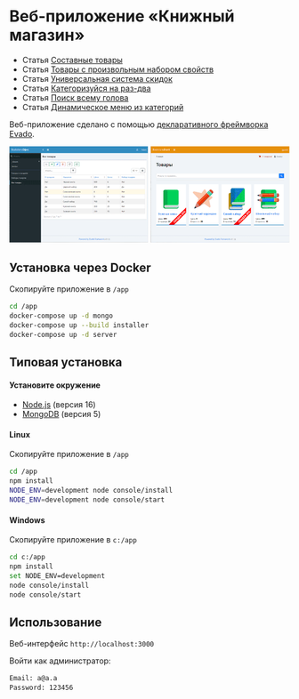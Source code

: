 # Веб-приложение «Книжный магазин»

- Статья [Составные товары](https://zen.yandex.ru/media/id/60645976a736eb1c45830da8/kak-sozdat-tovar-sostoiascii-iz-drugih-tovarov-61dccf2e577bb77d26c81e85)
- Статья [Товары с произвольным набором свойств](https://zen.yandex.ru/media/id/60645976a736eb1c45830da8/kak-sozdat-tovar-s-dopolnitelnymi-svoistvami-61df824037100e0fd8009c42)
- Статья [Универсальная система скидок](https://zen.yandex.ru/media/id/60645976a736eb1c45830da8/universalnye-skidki-dlia-tovarov-i-zakazov-61ee412b0fdc8f33eae2695c)
- Статья [Категоризуйся на раз-два](https://zen.yandex.ru/media/id/60645976a736eb1c45830da8/kategorizuisia-na-razdva-6205c1c0047813262a2ee9b8)
- Статья [Поиск всему голова](https://zen.yandex.ru/media/id/60645976a736eb1c45830da8/poisk-vsemu-golova-6212e8dd2216c21a91524bba)
- Статья [Динамическое меню из категорий](https://zen.yandex.ru/media/id/60645976a736eb1c45830da8/gotovim-dinamicheskoe-meniu-iz-kategorii-62380391b834125366988617)

Веб-приложение сделано с помощью
[декларативного фреймворка Evado](https://github.com/mkhorin/evado).

![Evado Bookstore App](doc/evado-bookstore-01.png)

## Установка через Docker

Скопируйте приложение в `/app`
```sh
cd /app
docker-compose up -d mongo
docker-compose up --build installer
docker-compose up -d server
```

## Типовая установка

#### Установите окружение
- [Node.js](https://nodejs.org) (версия 16)
- [MongoDB](https://www.mongodb.com/download-center/community) (версия 5)

#### Linux
Скопируйте приложение в `/app`
```sh
cd /app
npm install
NODE_ENV=development node console/install
NODE_ENV=development node console/start
```

#### Windows
Скопируйте приложение в `c:/app`
```sh
cd c:/app
npm install
set NODE_ENV=development
node console/install
node console/start
```

## Использование

Веб-интерфейс `http://localhost:3000`

Войти как администратор:
```sh
Email: a@a.a
Password: 123456
```